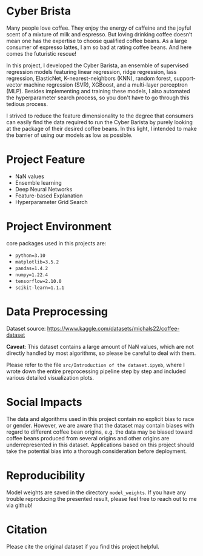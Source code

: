 # Cyber Brista
Many people love coffee. They enjoy the energy of caffeine and the joyful scent of a mixture of milk and espresso. But loving drinking coffee doesn’t mean one has the expertise to choose qualified coffee beans. As a large consumer of expresso lattes, I am so bad at rating coffee beans. And here comes the futuristic rescue! 

In this project, I developed the Cyber Barista, an ensemble of supervised regression models featuring linear regression, ridge regression, lass regression, ElasticNet, K-nearest-neighbors (KNN), random forest, support-vector machine regression (SVR), XGBoost, and a multi-layer perceptron (MLP). Besides implementing and training these models, I also automated the hyperparameter search process, so you don't have to go through this tedious process.

I strived to reduce the feature dimensionality to the degree that consumers can easily find the data required to run the Cyber Barista by purely looking at the package of their desired coffee beans. In this light, I intended to make the barrier of using our models as low as possible. 

# Project Feature
- NaN values
- Ensemble learning
- Deep Neural Networks
- Feature-based Explanation
- Hyperparameter Grid Search

# Project Environment
core packages used in this projects are:
- `python=3.10`
- `matplotlib=3.5.2`
- `pandas=1.4.2`
- `numpy=1.22.4`
- `tensorflow=2.10.0`
- `scikit-learn=1.1.1`


# Data Preprocessing
Dataset source: https://www.kaggle.com/datasets/michals22/coffee-dataset

**Caveat**: This dataset contains a large amount of NaN values, which are not directly handled by most algorithms, so please be careful to deal with them.

Please refer to the file `src/Introduction of the dataset.ipynb`, where I wrote down the entire preprocessing pipeline step by step and included various detailed visualization plots.

# Social Impacts
The data and algorithms used in this project contain no explicit bias to race or gender. However, we are aware that the dataset may contain biases with regard to different coffee bean origins, e.g. the data may be biased toward coffee beans produced from several origins and other origins are underrepresented in this dataset. Applications based on this project should take the potential bias into a thorough consideration before deployment.

# Reproducibility
Model weights are saved in the directory `model_weights`. If you have any trouble reproducing the presented result, please feel free to reach out to me via github!

# Citation
Please cite the original dataset if you find this project helpful.
